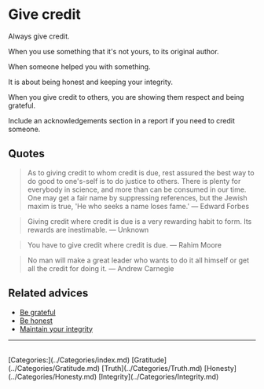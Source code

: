 # Give credit

Always give credit. 

When you use something that it's not yours, to its original author.

When someone helped you with something.

It is about being honest and keeping your integrity.
 
When you give credit to others, you are showing them respect and being grateful.

Include an acknowledgements section in a report if you need to credit someone.

## Quotes

> As to giving credit to whom credit is due, rest assured the best way to do good to one's-self is to do justice to others. There is plenty for everybody in science, and more than can be consumed in our time. One may get a fair name by suppressing references, but the Jewish maxim is true, 'He who seeks a name loses fame.' ― Edward Forbes

> Giving credit where credit is due is a very rewarding habit to form. Its rewards are inestimable. ― Unknown

> You have to give credit where credit is due. ― Rahim Moore

> No man will make a great leader who wants to do it all himself or get all the credit for doing it. ― Andrew Carnegie

## Related advices

- [Be grateful](../Be%20grateful/index.md)
- [Be honest](../Be%20honest/index.md)
- [Maintain your integrity](../Maintain%20your%20integrity/index.md)
<hr/><br/>[Categories:](../Categories/index.md) [Gratitude](../Categories/Gratitude.md) [Truth](../Categories/Truth.md) [Honesty](../Categories/Honesty.md) [Integrity](../Categories/Integrity.md)